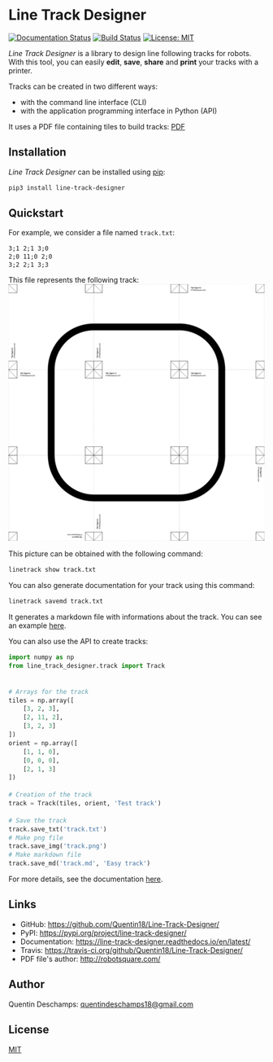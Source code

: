 # Line Track Designer
[![Documentation Status](https://readthedocs.org/projects/line-track-designer/badge/?version=latest)](https://line-track-designer.readthedocs.io/en/latest/?badge=latest)
[![Build Status](https://travis-ci.org/Quentin18/Line-Track-Designer.svg?branch=master)](https://travis-ci.org/Quentin18/Line-Track-Designer)
[![License: MIT](https://img.shields.io/badge/License-MIT-yellow.svg)](https://opensource.org/licenses/MIT)

*Line Track Designer* is a library to design line following tracks for robots. With this tool, you can easily **edit**, **save**, **share** and **print** your tracks with a printer.

Tracks can be created in two different ways:

- with the command line interface (CLI)
- with the application programming interface in Python (API)

It uses a PDF file containing tiles to build tracks: [PDF](https://github.com/Quentin18/Line-Track-Designer/blob/master/line_track_designer/pdf/linefollowtiles.pdf)

## Installation
*Line Track Designer* can be installed using [pip](https://pip.pypa.io/en/stable/):
```bash
pip3 install line-track-designer
```

## Quickstart
For example, we consider a file named ``track.txt``:
```
3;1 2;1 3;0
2;0 11;0 2;0
3;2 2;1 3;3
```
This file represents the following track:
![Track Image](https://github.com/Quentin18/Line-Track-Designer/blob/master/docs/source/img/track.png)

This picture can be obtained with the following command:
```bash
linetrack show track.txt
```

You can also generate documentation for your track using this command:
```bash
linetrack savemd track.txt
```

It generates a markdown file with informations about the track. You can see an example [here](https://github.com/Quentin18/Line-Track-Designer/blob/master/docs/source/pdf/track.pdf).

You can also use the API to create tracks:
```python
import numpy as np
from line_track_designer.track import Track


# Arrays for the track
tiles = np.array([
    [3, 2, 3],
    [2, 11, 2],
    [3, 2, 3]
])
orient = np.array([
    [1, 1, 0],
    [0, 0, 0],
    [2, 1, 3]
])

# Creation of the track
track = Track(tiles, orient, 'Test track')

# Save the track
track.save_txt('track.txt')
# Make png file
track.save_img('track.png')
# Make markdown file
track.save_md('track.md', 'Easy track')
```

For more details, see the documentation [here](https://line-track-designer.readthedocs.io/en/latest/).

## Links
- GitHub: https://github.com/Quentin18/Line-Track-Designer/
- PyPI: https://pypi.org/project/line-track-designer/
- Documentation: https://line-track-designer.readthedocs.io/en/latest/
- Travis: https://travis-ci.org/github/Quentin18/Line-Track-Designer/
- PDF file's author: http://robotsquare.com/

## Author
Quentin Deschamps: quentindeschamps18@gmail.com

## License
[MIT](https://choosealicense.com/licenses/mit/)
